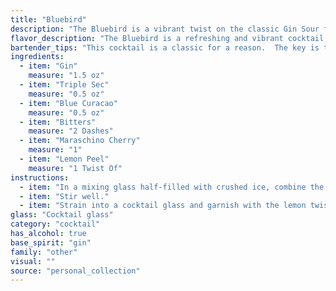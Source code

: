 ```yaml
---
title: "Bluebird"
description: "The Bluebird is a vibrant twist on the classic Gin Sour family. While its precise origins are unclear, it likely emerged in the mid-20th century, drawing inspiration from the popularity of blue curaçao and other vibrant liqueurs. Its combination of citrus, gin, and bitters creates a refreshingly tart and slightly bitter cocktail, ideal for a summer afternoon. "
flavor_description: "The Bluebird is a refreshing and vibrant cocktail.  Gin's juniper notes intertwine with the citrusy sweetness of Triple Sec and Blue Curacao.  A whisper of bitters adds complexity, while the maraschino cherry and lemon peel provide a touch of sweetness and citrus zest.  The overall taste is bright, balanced, and slightly tart. "
bartender_tips: "This cocktail is a classic for a reason.  The key is to balance the sweetness from the Triple Sec and Blue Curacao with the dry gin and a dash of bitters. Don't over-muddle the cherry; a gentle press releases flavor without making the drink cloudy.  A long, thin peel of lemon adds a citrusy aroma without overwhelming the taste.  Enjoy! "
ingredients:
  - item: "Gin"
    measure: "1.5 oz"
  - item: "Triple Sec"
    measure: "0.5 oz"
  - item: "Blue Curacao"
    measure: "0.5 oz"
  - item: "Bitters"
    measure: "2 Dashes"
  - item: "Maraschino Cherry"
    measure: "1"
  - item: "Lemon Peel"
    measure: "1 Twist Of"
instructions:
  - item: "In a mixing glass half-filled with crushed ice, combine the gin, triple sec, Curacao, and bitters."
  - item: "Stir well."
  - item: "Strain into a cocktail glass and garnish with the lemon twist and the cherry."
glass: "Cocktail glass"
category: "cocktail"
has_alcohol: true
base_spirit: "gin"
family: "other"
visual: ""
source: "personal_collection"
---
```


